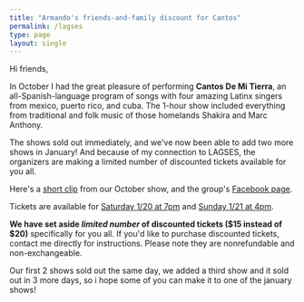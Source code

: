 ```yaml
---
title: "Armando's friends-and-family discount for Cantos"
permalink: /lagses
type: page
layout: single
---
```


Hi friends,

In October I had the great pleasure of performing **Cantos De Mi
Tierra**, an
all-Spanish-language program of songs with four amazing Latinx singers
from mexico, puerto rico, and cuba.  The 1-hour show included
everything from traditional and folk music of those homelands
Shakira and Marc Anthony. 

The shows sold out immediately, and we've now been able to add two
more shows in January!  And because of my connection to LAGSES, the
organizers are making a limited number of discounted tickets available
for you all. 

Here's a [short clip](https://www.youtube.com/watch?v=N2782zx_LKw)
from our October show, and the group's [Facebook page](http://cantosdemitierra.com/).

Tickets are available for 
[Saturday 1/20 at 7pm](https://www.tickettailor.com/events/livemusic/1057788) and 
[Sunday 1/21 at 4pm](https://www.tickettailor.com/events/livemusic/1057789).

**We have set aside _limited number_ of discounted tickets ($15
instead of $20)** 
specifically for you all.  If you'd like to purchase
discounted tickets, contact me directly for instructions.  Please note
they are nonrefundable and non-exchangeable.  

Our first 2 shows sold
out the same day, we added a third show and it sold out in 3 more
days, so i hope some of you can make it to one of the january shows! 
